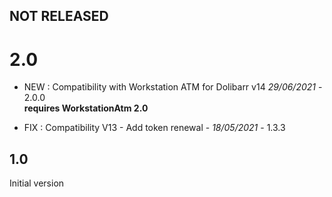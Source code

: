 

## NOT RELEASED

# 2.0

- NEW : Compatibility with Workstation ATM for Dolibarr v14 *29/06/2021* - 2.0.0  
  **requires WorkstationAtm 2.0**

- FIX : Compatibility V13 - Add token renewal - *18/05/2021* - 1.3.3

## 1.0

Initial version


